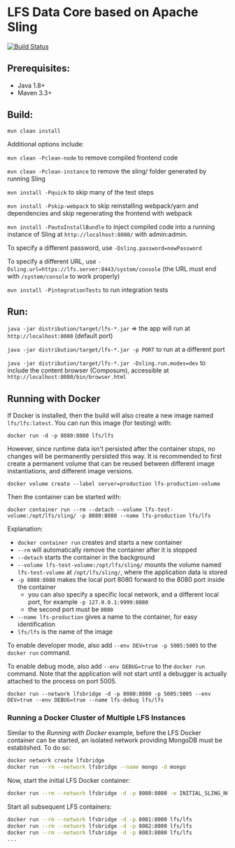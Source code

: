 # LFS Data Core based on Apache Sling

[![Build Status](https://travis-ci.com/ccmbioinfo/lfs.svg?branch=dev)](https://travis-ci.com/ccmbioinfo/lfs)

## Prerequisites:
* Java 1.8+
* Maven 3.3+

## Build:
`mvn clean install`

Additional options include:

`mvn clean -Pclean-node` to remove compiled frontend code

`mvn clean -Pclean-instance` to remove the sling/ folder generated by running Sling

`mvn install -Pquick` to skip many of the test steps

`mvn install -Pskip-webpack` to skip reinstalling webpack/yarn and dependencies and skip regenerating the frontend with webpack

`mvn install -PautoInstallBundle` to inject compiled code into a running instance of Sling at `http://localhost:8080/` with admin:admin.

To specify a different password, use `-Dsling.password=newPassword`

To specify a different URL, use `-Dsling.url=https://lfs.server:8443/system/console` (the URL must end with `/system/console` to work properly)

`mvn install -PintegrationTests` to run integration tests

## Run:
`java -jar distribution/target/lfs-*.jar` => the app will run at `http://localhost:8080` (default port)

`java -jar distribution/target/lfs-*.jar -p PORT` to run at a different port

`java -jar distribution/target/lfs-*.jar -Dsling.run.modes=dev` to include the content browser (Composum), accessible at `http://localhost:8080/bin/browser.html`

## Running with Docker
If Docker is installed, then the build will also create a new image named `lfs/lfs:latest`. You can run this image (for testing) with:

`docker run -d -p 8080:8080 lfs/lfs`

However, since runtime data isn't persisted after the container stops, no changes will be permanently persisted this way.
It is recommended to first create a permanent volume that can be reused between different image instantiations, and different image versions.

`docker volume create --label server=production lfs-production-volume`

Then the container can be started with:

`docker container run --rm --detach --volume lfs-test-volume:/opt/lfs/sling/ -p 8080:8080 --name lfs-production lfs/lfs`

Explanation:

- `docker container run` creates and starts a new container
- `--rm` will automatically remove the container after it is stopped
- `--detach` starts the container in the background
- `--volume lfs-test-volume:/opt/lfs/sling/` mounts the volume named `lfs-test-volume` at `/opt/lfs/sling/`, where the application data is stored
- `-p 8080:8080` makes the local port 8080 forward to the 8080 port inside the container
    - you can also specify a specific local network, and a different local port, for example `-p 127.0.0.1:9999:8080`
    - the second port must be `8080`
- `--name lfs-production` gives a name to the container, for easy identification
- `lfs/lfs` is the name of the image

To enable developer mode, also add `--env DEV=true -p 5005:5005` to the `docker run` command.

To enable debug mode, also add `--env DEBUG=true` to the `docker run` command. Note that the application will not start until a debugger is actually attached to the process on port 5005.

`docker run --network lfsbridge -d -p 8080:8080 -p 5005:5005 --env DEV=true --env DEBUG=true --name lfs-debug lfs/lfs`

### Running a Docker Cluster of Multiple LFS Instances

Similar to the *Running with Docker* example, before the LFS Docker
container can be started, an isolated network providing MongoDB must be
established. To do so:

```bash
docker network create lfsbridge
docker run --rm --network lfsbridge --name mongo -d mongo
```

Now, start the initial LFS Docker container:

```bash
docker run --rm --network lfsbridge -d -p 8080:8080 -e INITIAL_SLING_NODE=true lfs/lfs
```

Start all subsequent LFS containers:

```bash
docker run --rm --network lfsbridge -d -p 8081:8080 lfs/lfs
docker run --rm --network lfsbridge -d -p 8082:8080 lfs/lfs
docker run --rm --network lfsbridge -d -p 8083:8080 lfs/lfs
...
```
